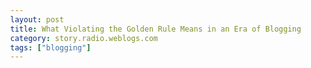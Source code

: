 ```yaml
---
layout: post
title: What Violating the Golden Rule Means in an Era of Blogging
category: story.radio.weblogs.com
tags: ["blogging"]
---
```

<head>
<meta http-equiv="Content-Type" content="text/html; charset=UTF-8">
    <meta http-equiv="Expires" content="Mon, 01 Jan 1990 01:00:00 GMT">
    <title>What Violating the Golden Rule Means in an Era of Blogging</title>
    <style type="text/css">
      body {
        margin-top: 0px;
        margin-left: 0px;
        margin-right: 0px;
        margin-bottom: 0px;
        }

      body, td, p {
        font-family: verdana, sans-serif;
        font-size: 90%;
        }

      h2 { 
        font-family: Verdana, Arial, Helvetica, sans-serif; font-size: 24px; font-weight: bold
        }
      .header {
        font-family: Verdana, Arial, Helvetica, sans-serif; font-size: 40px; font-weight: bold
        }
      .realsmall {
        font-family: Verdana, Arial, Helvetica, sans-serif; font-size: 9px;
        }
      .small {
        font-family: Verdana, Arial, Helvetica, sans-serif; font-size: 10px;
        }
      </style>
    </head>

| 

 |

| ![](http://radio.weblogs.com/0103807/images/trans60x60.gif)  
 | Last updated: 6/5/2002; 8:35:20 AM  
 | ![](http://radio.weblogs.com/0103807/images/trans60x60.gif) |

| ![](http://radio.weblogs.com/0103807/images/trans60x1.gif)  
 | 

<font size="+3"><b><a href="http://radio.weblogs.com/0103807/" style="color:black; text-decoration:none">The FuzzyBlog!</a></b></font>  
_Marketing 101. Consulting 101. PHP Consulting. Random geeky stuff. I Blog Therefore I Am._

<font size="+1"><b>What Violating the Golden Rule Means in an Era of Blogging</b></font>

<font face="Verdana,Geneva,Arial,Helvetica,Sans-Serif"></font>&nbsp;

<font face="Verdana,Geneva,Arial,Helvetica,Sans-Serif" size="4"><strong>"Do unto others as you would have them do unto you."</strong></font>

<font face="Verdana,Geneva,Arial,Helvetica,Sans-Serif">Good words to live by normally.  <strong>Essential</strong> words to live by now that blogging is becoming:</font>

- 
<font face="Verdana,Geneva,Arial,Helvetica,Sans-Serif">common</font>
- 
<font face="Verdana,Geneva,Arial,Helvetica,Sans-Serif">normal</font>
- 
<font face="Verdana,Geneva,Arial,Helvetica,Sans-Serif">credible</font>
- 
<font face="Verdana">not just by geeks and for geeks</font>

<font face="Verdana,Geneva,Arial,Helvetica,Sans-Serif">Here's why: </font>

- 
<font face="Verdana,Geneva,Arial,Helvetica,Sans-Serif">If you treat me poorly I'll blog it.</font>
- 
<font face="Verdana,Geneva,Arial,Helvetica,Sans-Serif">If you treat me well I'll blog it.</font>
- 
<font face="Verdana,Geneva,Arial,Helvetica,Sans-Serif">If your contract is offensive then I may sign it but I'll blog it publicly for the world to see.</font>
- 
<font face="Verdana,Geneva,Arial,Helvetica,Sans-Serif">If you are incompetent I'll blog it.</font>
- 
<font face="Verdana,Geneva,Arial,Helvetica,Sans-Serif">If you're competent I'll blog it.</font>
- 
<font face="Verdana">the list goes on</font>

<font face="Verdana,Geneva,Arial,Helvetica,Sans-Serif">What's happening now in this "blog era" we've entered is that I can tap into the day to day knowledge of people I respect.  Examples:</font>

- 
<font face="Verdana,Geneva,Arial,Helvetica,Sans-Serif">Why do I use </font>[<font face="Verdana,Geneva,Arial,Helvetica,Sans-Serif">www.rackshack.net</font>](http://www.rackshack.net/)<font face="Verdana,Geneva,Arial,Helvetica,Sans-Serif"> for hosting?  Because Dusty (sorry man, forgot the url, brain dead today) said they're ok.  Dusty's a reader of mine and I'm a reader of his.  I like him.  I trust him.</font>
- 
<font face="Verdana,Geneva,Arial,Helvetica,Sans-Serif">Why does at least one person I know of <strong>NOT</strong> use Rackspace?  Because I blogged my experience with them and they read my blog and respected me.  </font>

<font face="Verdana,Geneva,Arial,Helvetica,Sans-Serif">You could argue that this is no different from a </font>[<font face="Verdana,Geneva,Arial,Helvetica,Sans-Serif">www.companynamesucks.com</font>](http://www.companynamesucks.com/)<font face="Verdana,Geneva,Arial,Helvetica,Sans-Serif"> web site but it is so vastly different that it's hard to know where to begin: </font>

- 
<font face="Verdana,Geneva,Arial,Helvetica,Sans-Serif">Blogs aren't generally vile, puss filled abusive rants</font>
- 
<font face="Verdana,Geneva,Arial,Helvetica,Sans-Serif">Blogs have a history and a context so an author can be evaluated</font>
- 
<font face="Verdana,Geneva,Arial,Helvetica,Sans-Serif">Blogs are updated regularly.  You may see that on day X I hated Verity with a level of flame, bile and anger rarely seen before but then you can also see that on day X+10 they fixed the problem and were redeemed.</font>
- 
<font face="Verdana,Geneva,Arial,Helvetica,Sans-Serif">Blogs are intimately tied to free speech.  *sucks.com sites are often shut down since they are just bashing,  It's hard to see how a well thought out, well reasoned blog that happens to mention negative experiences will get shut down.</font>

<font face="Verdana,Geneva,Arial,Helvetica,Sans-Serif">So people where is this going?  If you go from this position, which I think people will generall agree is true, :</font>

**<font face="Verdana,Geneva,Arial,Helvetica,Sans-Serif">People always ultimately do what is in their own self interest</font>**

<font face="Verdana,Geneva,Arial,Helvetica,Sans-Serif">Then you get this:</font>

1. 
<font face="Verdana,Geneva,Arial,Helvetica,Sans-Serif">The current deplorable lack of ethics in american business will improve albeit slowly.  Change is slow.</font>
2. 
<font face="Verdana,Geneva,Arial,Helvetica,Sans-Serif">People will treat other people better.  More along the lines of the golden rule.</font>
3. 
<font face="Verdana,Geneva,Arial,Helvetica,Sans-Serif">Why?  Because it's in their own interest to do so.  Because if you don't you lose business.  Look at Rackspace above.  Their error with me cost them at least $2400 ($199 / month hosting * minimum 12 month contract).  And Rackshack, because they treated Dusty well, got richer because of it since I am now a customer and I now recommend them fervently.</font>

<font face="Verdana,Geneva,Arial,Helvetica,Sans-Serif">The implications that simple blogs have continue to amaze me.  Of course given that what blogging does is give a system of discrete, disconnected nodes (known as people) </font><font face="Verdana,Geneva,Arial,Helvetica,Sans-Serif">a persistent shared voice and communal memory that is TRUSTWORTHY, perhaps I shouldn't really be surprised.</font>

  
  

<script language="JavaScript" type="text/javascript"><!--
	var imageUrl = "http://subhonker6.userland.com/weblogStats/count.gif";
	var imageTag = "<img src=\"" + imageUrl + "?group=radio1&usernum=103807&referer=" + escape (document.referrer) + "\" height=\"1\" width=\"1\">";
	document.write (imageTag);
	//--></script>

 | ![](http://radio.weblogs.com/0103807/images/trans60x1.gif)  
 |
| ![](http://radio.weblogs.com/0103807/images/trans60x60.gif)  
 | Copyright 2002 © The FuzzyStuff  
 | ![](http://radio.weblogs.com/0103807/images/trans60x60.gif)  
 |

